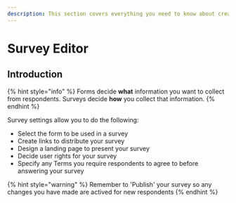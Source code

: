 ```yaml
---
description: This section covers everything you need to know about creating, editing and publishing surveys
---
```


# Survey Editor

## Introduction

{% hint style="info" %}
Forms decide **what** information you want to collect from respondents. Surveys decide **how** you collect that information.
{% endhint %}

Survey settings allow you to do the following:

* Select the form to be used in a survey
* Create links to distribute your survey
* Design a landing page to present your survey
* Decide user rights for your survey
* Specify any Terms you require respondents to agree to before answering your survey

{% hint style="warning" %}
Remember to 'Publish' your survey so any changes you have made are actived for new respondents
{% endhint %}
